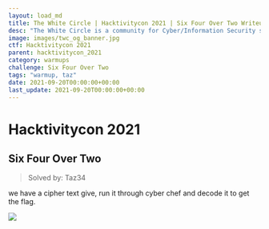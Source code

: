 ```yaml
---
layout: load_md
title: The White Circle | Hacktivitycon 2021 | Six Four Over Two Writeup
desc: "The White Circle is a community for Cyber/Information Security students, enthusiasts and professionals. You can discuss anything related to Security, share your knowledge with others, get help when you need it and proceed further in your journey with amazing people from all over the world."
image: images/twc_og_banner.jpg
ctf: Hacktivitycon 2021
parent: hacktivitycon_2021
category: warmups
challenge: Six Four Over Two
tags: "warmup, taz"
date: 2021-09-20T00:00:00+00:00
last_update: 2021-09-20T00:00:00+00:00
---
```


<h1 class="heading card-title white-text">Hacktivitycon 2021</h1>



## Six Four Over Two
> Solved by: Taz34

we have a cipher text give, run it through cyber chef and decode it to get the flag.

![](https://i.imgur.com/tyObCAb.png)



